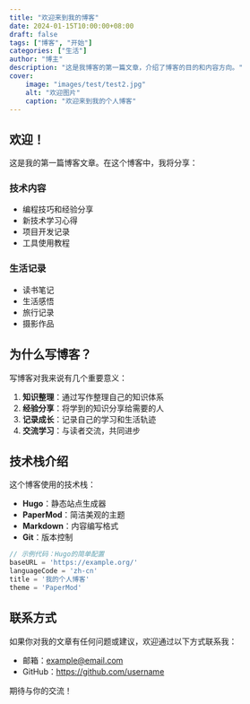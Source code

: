 ```yaml
---
title: "欢迎来到我的博客"
date: 2024-01-15T10:00:00+08:00
draft: false
tags: ["博客", "开始"]
categories: ["生活"]
author: "博主"
description: "这是我博客的第一篇文章，介绍了博客的目的和内容方向。"
cover:
    image: "images/test/test2.jpg"
    alt: "欢迎图片"
    caption: "欢迎来到我的个人博客"
---
```


## 欢迎！

这是我的第一篇博客文章。在这个博客中，我将分享：

### 技术内容
- 编程技巧和经验分享
- 新技术学习心得
- 项目开发记录
- 工具使用教程

### 生活记录
- 读书笔记
- 生活感悟
- 旅行记录
- 摄影作品

## 为什么写博客？

写博客对我来说有几个重要意义：

1. **知识整理**：通过写作整理自己的知识体系
2. **经验分享**：将学到的知识分享给需要的人
3. **记录成长**：记录自己的学习和生活轨迹
4. **交流学习**：与读者交流，共同进步

## 技术栈介绍

这个博客使用的技术栈：
- **Hugo**：静态站点生成器
- **PaperMod**：简洁美观的主题
- **Markdown**：内容编写格式
- **Git**：版本控制

```go
// 示例代码：Hugo的简单配置
baseURL = 'https://example.org/'
languageCode = 'zh-cn'
title = '我的个人博客'
theme = 'PaperMod'
```

## 联系方式

如果你对我的文章有任何问题或建议，欢迎通过以下方式联系我：

- 邮箱：example@email.com
- GitHub：https://github.com/username

期待与你的交流！

